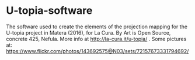 # U-topia-software
The software used to create the elements of the projection mapping for the U-topia project in Matera (2016), for La Cura. By Art is Open Source, concrete 425, Nefula. More info at http://la-cura.it/u-topia/ . Some pictures at: https://www.flickr.com/photos/143692575@N03/sets/72157673331794692/
